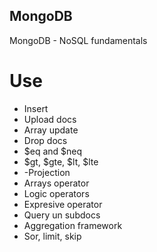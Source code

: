 ## MongoDB
MongoDB - NoSQL fundamentals

# Use
- Insert
- Upload docs
- Array update
- Drop docs
- $eq and $neq
- $gt, $gte, $lt, $lte
- -Projection
- Arrays operator
- Logic operators
- Expresive operator
- Query un subdocs
- Aggregation framework
- Sor, limit, skip
